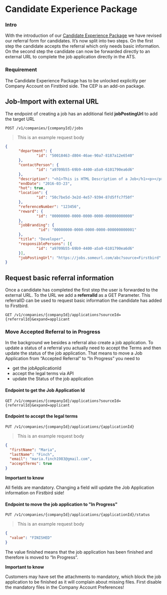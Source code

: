 # Candidate Experience Package

### Intro

With the introduction of our [Candidate Experience Package](https://www.firstbird.com/en/magazine/candidate-experience-package/) 
we have revised our referral form for candidates. It’s now split into two steps. 
On the first step the candidate accepts the referral which only needs basic information. 
On the second step the candidate can now be forwarded directly to an external URL to complete the job application directly in the ATS.

### Requirement

The Candidate Experience Package has to be unlocked explicitly per Company Account on Firstbird side. The CEP is an add-on package.

## Job-Import with external URL

The endpoint of creating a job has an additional field **jobPostingUrl** to add the target URL

`POST /v1/companies/{companyId}/jobs`

> This is an example request body

```json
{
      "department": {
              "id": "50018463-d804-46ae-90a7-8187a12e6540"
      },
      "contactPerson": {
              "id": "a9709b55-69b9-4400-a5a9-6101790ea6d6"
      },
      "description": "<h1>This is HTML Description of a Job</h1><p></p>",
      "endDate": "2016-03-23",
      "hot": true,
      "location": {
              "id": "50c7be5d-3e2d-4e57-9394-87d5ffc7f50f"
      },
      "referenceNumber": "123456",
      "reward": {
              "id": "00000000-0000-0000-0000-000000000000"
      },
      "jobBranding": {
               "id": "00000000-0000-0000-0000-000000000001"
      },
      "title": "Developer",
      "responsiblePersons": [{
              "id": "a9709b55-69b9-4400-a5a9-6101790ea6d6"
      }],
      "jobPostingUrl": "https://jobs.someurl.com/abc?source=Firstbird"
}
```

## Request basic referral information

Once a candidate has completed the first step the user is forwarded to the external URL. 
To the URL we add a **referralId**  as a GET Parameter. 
This referralID can be used to request basic information the candidate has added to Firstbird. 

`GET /v1/companies/{companyId}/applications?sourceId={referralId}&expand=applicant`

### Move Accepted Referral to in Progress

In the background we besides a referral also create a job application. 
To update a status of a referral you actually need to accept the Terms and then  update the status of the job application. 
That means to move a Job Application from “Accepted Referral” to “In Progress” you need to

* get the jobApplicationId
* accept the legal terms via API
* update the Status of the job application

#### Endpoint to get the Job Application Id

`GET /v1/companies/{companyId}/applications?sourceId={referralId}&expand=applicant`

#### Endpoint to accept the legal terms

`PUT /v1/companies/{companyId}/applications/{applicationId}`

> This is an example request body

```json
{
  "firstName": "Maria",
  "lastName": "Finch",
  "email": "maria.finch1983@gmail.com",
  "acceptTerms": true
}
```

**Important to know**

All fields are mandatory. Changing a field will update the Job Application information on Firstbird side!

#### Endpoint to move the job application to "In Progress"

`PUT /v1/companies/{companyId}/applications/{applicationId}/status`

> This is an example request body

```json
{
  "value": "FINISHED"
}
```

The value finished means that the job application has been finished and therefore is moved to “In Progress”.

**Important to know**

Customers may have set the attachments to mandatory, which block the job application to be finished as it will complain about missing files. 
First disable the mandatory files in the Company Account Preferences!

